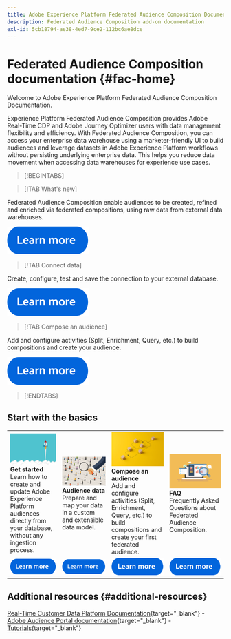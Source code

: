 ```yaml
---
title: Adobe Experience Platform Federated Audience Composition Documentation Home Page
description: Federated Audience Composition add-on documentation
exl-id: 5cb18794-ae38-4ed7-9ce2-112bc6ae8dce
---
```

# Federated Audience Composition documentation  {#fac-home}

Welcome to Adobe Experience Platform Federated Audience Composition Documentation.

Experience Platform Federated Audience Composition provides Adobe Real-Time CDP and Adobe Journey Optimizer users with data management flexibility and efficiency. With Federated Audience Composition, you can access your enterprise data warehouse using a marketer-friendly UI to build audiences and leverage datasets in Adobe Experience Platform workflows without persisting underlying enterprise data. This helps you reduce data movement when accessing data warehouses for experience use cases.

>[!BEGINTABS]

>[!TAB What's new] 

Federated Audience Composition enable audiences to be created, refined and enriched via federated compositions, using raw data from external data warehouses.

[![image](assets/learn-more-button.svg)](start/release-notes.md)

>[!TAB Connect data]

Create, configure, test and save the connection to your external database.

[![image](assets/learn-more-button.svg)](connections/federated-db.md)

>[!TAB Compose an audience]

Add and configure activities (Split, Enrichment, Query, etc.) to build compositions and create your audience.

[![image](assets/learn-more-button.svg)](compositions/gs-compositions.md)

>[!ENDTABS]

## Start with the basics

<table style="table-layout:fixed">
  <tr style="border: 0;">
    <td>
    <a href="start/get-started.md"><img src="assets/do-not-localize/start-quick.png"></a>
    <div><strong>Get started</strong><br/>Learn how to create and update Adobe Experience Platform audiences directly from your database, without any ingestion process.
    </div>
    </td>
    <td>
    <a href="data-management/gs-models.md"><img src="assets/do-not-localize/start-profiles.png"></a>
    <div><strong>Audience data</strong><br/>Prepare and map your data in a custom and extensible data model.
    </div>
    </td>
    <td>
    <a href="compositions/gs-compositions.md"><img src="assets/do-not-localize/start-journey.jpeg"></a>
    <div><strong>Compose an audience</strong><br/>Add and configure activities (Split, Enrichment, Query, etc.) to build compositions and create your first federated audience.
    </div>
    </td>
    <td>
    <a href="start/faq.md"><img src="assets/do-not-localize/start-faq.png"></a>
    <div><strong>FAQ</strong><br/>Frequently Asked Questions about Federated Audience Composition.</div>
    </td>
  </tr>
  <tr style="border: 0;">
    <td><a href="start/get-started.md"><img src="assets/learn-more-button.svg"></a></td>
    <td><a href="data-management/gs-models.md"><img src="assets/learn-more-button.svg"></a></td>
    <td><a href="compositions/gs-compositions.md"><img src="assets/learn-more-button.svg"></a></td>
    <td><a href="start/faq.md"><img src="assets/learn-more-button.svg"></a></td>
    </tr>
</table>

## Additional resources  {#additional-resources}

[Real-Time Customer Data Platform Documentation](https://experienceleague.adobe.com/en/docs/experience-platform/rtcdp/home){target="_blank"} - [Adobe Audience Portal documentation](https://experienceleague.adobe.com/en/docs/experience-platform/segmentation/ui/audience-dashboard){target="_blank"} - [Tutorials](https://experienceleague.adobe.com/en/docs/platform-learn/tutorials/audiences/introduction-to-audience-portal-and-composition){target="_blank"}
